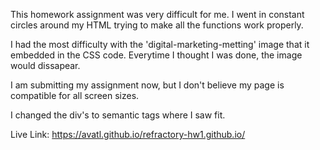 This homework assignment was very difficult for me. I went in constant circles around my HTML trying to make all the functions work properly. 

I had the most difficulty with the 'digital-marketing-metting' image that it embedded in the CSS code. Everytime I thought I was done, the image would dissapear.

I am submitting my assignment now, but I don't believe my page is compatible for all screen sizes. 

I changed the div's to semantic tags where I saw fit.

Live Link: https://avatl.github.io/refractory-hw1.github.io/
